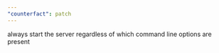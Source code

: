 ```yaml
---
"counterfact": patch
---
```


always start the server regardless of which command line options are present
